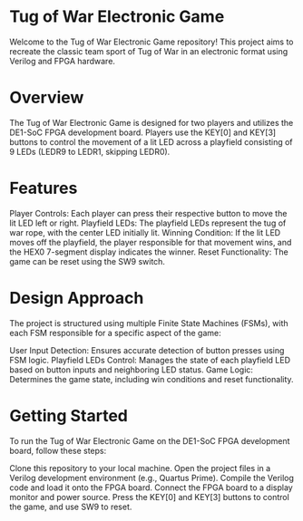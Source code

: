 # Tug of War Electronic Game
Welcome to the Tug of War Electronic Game repository! This project aims to recreate the classic team sport of Tug of War in an electronic format using Verilog and FPGA hardware.

# Overview
The Tug of War Electronic Game is designed for two players and utilizes the DE1-SoC FPGA development board. Players use the KEY[0] and KEY[3] buttons to control the movement of a lit LED across a playfield consisting of 9 LEDs (LEDR9 to LEDR1, skipping LEDR0).

# Features
Player Controls: Each player can press their respective button to move the lit LED left or right.
Playfield LEDs: The playfield LEDs represent the tug of war rope, with the center LED initially lit.
Winning Condition: If the lit LED moves off the playfield, the player responsible for that movement wins, and the HEX0 7-segment display indicates the winner.
Reset Functionality: The game can be reset using the SW9 switch.

# Design Approach
The project is structured using multiple Finite State Machines (FSMs), with each FSM responsible for a specific aspect of the game:

User Input Detection: Ensures accurate detection of button presses using FSM logic.
Playfield LEDs Control: Manages the state of each playfield LED based on button inputs and neighboring LED status.
Game Logic: Determines the game state, including win conditions and reset functionality.

# Getting Started
To run the Tug of War Electronic Game on the DE1-SoC FPGA development board, follow these steps:

Clone this repository to your local machine.
Open the project files in a Verilog development environment (e.g., Quartus Prime).
Compile the Verilog code and load it onto the FPGA board.
Connect the FPGA board to a display monitor and power source.
Press the KEY[0] and KEY[3] buttons to control the game, and use SW9 to reset.
